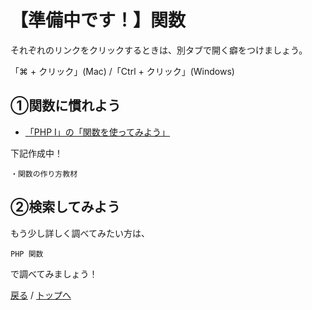 # 【準備中です！】関数
それぞれのリンクをクリックするときは、別タブで開く癖をつけましょう。

「⌘ + クリック」(Mac) /「Ctrl + クリック」(Windows)

## ①関数に慣れよう
- [「PHP I」の「関数を使ってみよう」](https://prog-8.com/lessons/php/study/1)

下記作成中！

    ・関数の作り方教材

## ②検索してみよう
もう少し詳しく調べてみたい方は、
```
PHP 関数
```
で調べてみましょう！

[戻る](/web_application/index.md) /
[トップへ](/README.md)